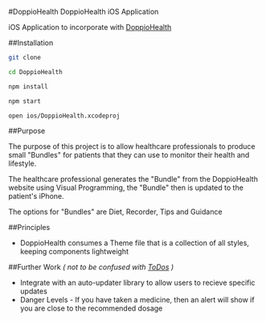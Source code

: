 #DoppioHealth
DoppioHealth iOS Application

iOS Application to incorporate with [DoppioHealth](https://github.com/tmhn/doppio)

##Installation
```bash
git clone

cd DoppioHealth

npm install

npm start

open ios/DoppioHealth.xcodeproj
```

##Purpose

The purpose of this project is to allow healthcare professionals to produce small "Bundles" for patients that they can use to monitor their health and lifestyle. 

The healthcare professional generates the "Bundle" from the DoppioHealth website using Visual Programming, the "Bundle" then is updated to the patient's iPhone. 

The options for "Bundles" are Diet, Recorder, Tips and Guidance


##Principles

* DoppioHealth consumes a Theme file that is a collection of all styles, keeping components lightweight

##Further Work
_\( not to be confused with [ToDos](https://github.com/tmhn/doppio-health/blob/master/todo.md) \)_

* Integrate with an auto-updater library to allow users to recieve specific updates
* Danger Levels - If you have taken a medicine, then an alert will show if you are close to the recommended dosage
